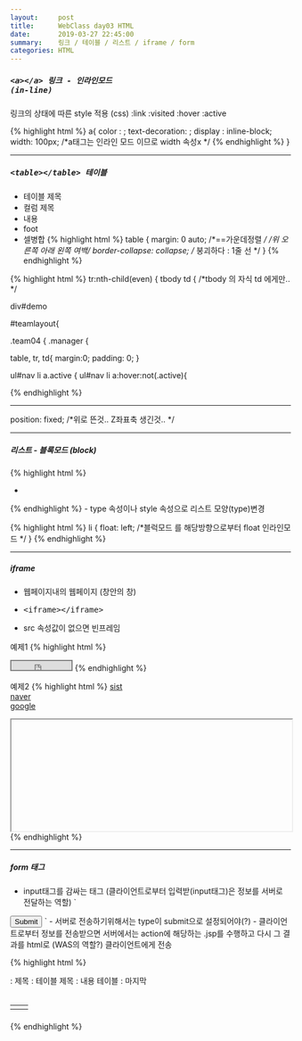 ```yaml
---
layout:     post
title:      WebClass day03 HTML
date:       2019-03-27 22:45:00
summary:    링크 / 테이블 / 리스트 / iframe / form  
categories: HTML
---
```


##### <xmp><a></a> 링크  - 인라인모드 (in-line)</xmp>


링크의 상태에 따른 style 적용 (css)
:link
:visited
:hover
:active


{% highlight html %}
a{
	color :  ;
	text-decoration: ;
	display : inline-block;
	width: 100px;    /*a태그는 인라인 모드 이므로 width 속성x  */
{% endhighlight %}
}


-----------------
##### <xmp><table></table> 테이블</xmp>
- 테이블 제목
- 컬럼 제목
- 내용
- foot 
- 셀병합
{% highlight html %}
table {
	margin: 0 auto; /*==가운데정렬 */
	/*위 오른쪽 아래 왼쪽 여백*/
	border-collapse: collapse; /* 붕괴하다 : 1줄 선 */
}
{% endhighlight %}


{% highlight html %}
tr:nth-child(even) {
tbody td { /*tbody 의 자식 td 에게만.. */

div#demo

#teamlayout{

.team04 {
.manager {

table, tr, td{
	margin:0;
	padding: 0;
}

ul#nav li a.active {
ul#nav li a:hover:not(.active){

{% endhighlight %}


-------------------------------------------------------------------

position: fixed; /*위로 뜬것.. Z좌표축 생긴것.. */

--------------------------------------------------------------------
##### 리스트 - 블록모드 (block)
{% highlight html %}
<ul>
<li></li>
</ul>
<ol></ol>
{% endhighlight %}
- type 속성이나 style 속성으로 리스트 모양(type)변경

{% highlight html %}
li {
	float: left; /*블럭모드 를 해당방향으로부터 float 인라인모드 */
}
{% endhighlight %}

-------------------------------------------------------------------------------
##### iframe 
- 웹페이지내의 웹페이지 (창안의 창)
- <xmp><iframe></iframe></xmp>
- src 속성값이 없으면 빈프레임

예제1
{% highlight html %}
<iframe src="http://trio.co.kr/club/public/clock.html" width="108" height="16" 
frameborder="0"
 scrolling="no"
 style="border: solid 2px gray;"></iframe>
{% endhighlight %}

예제2
{% highlight html %}
<a href="http://www.sist.co.kr" target="content">sist</a><br>
<a href="https://www.naver.com" target="content">naver</a><br>
<a href="https://www.google.com" target="content">google</a><br>


<iframe name="content" width="100%" height="200px"></iframe>
{% endhighlight %}

--------------------------------------------------------------------------------
##### form 태그
- input태그를 감싸는 태그 (클라이언트로부터 입력받(input태그)은 정보를 서버로 전달하는 역할)
`
<form method=  action= > </form>

 <input type=submit>
`
-   서버로 전송하기위해서는 type이 submit으로 설정되어야(?)
- 클라이언트로부터 정보를 전송받으면 서버에서는 action에 해당하는 .jsp를 수행하고 다시 그 결과를 html로 (WAS의 역할?) 클라이언트에게 전송







{% highlight html %}
<table>
<caption></caption> : 제목

<thead>	 : 테이블 제목  
	<tr>
	<td></td>
	<td></td>
	</tr>
</thead>	

<tbody> : 내용 테이블 
	<tr>
	<td></td>
	<td></td>
	</tr>
</tbody>

<tfoot> : 마지막
	<tr>
	<td></td>
	<td></td>
	</tr>
</tfoot>

</table>
{% endhighlight %}